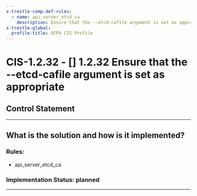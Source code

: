 ```yaml
---
x-trestle-comp-def-rules:
  - name: api_server_etcd_ca
    description: Ensure that the --etcd-cafile argument is set as appropriate
x-trestle-global:
  profile-title: OCP4 CIS Profile
---
```


# CIS-1.2.32 - \[\] 1.2.32 Ensure that the --etcd-cafile argument is set as appropriate

## Control Statement

______________________________________________________________________

## What is the solution and how is it implemented?

<!-- For implementation status enter one of: implemented, partial, planned, alternative, not-applicable -->

<!-- Note that the list of rules under ### Rules: is read-only and changes will not be captured after assembly to JSON -->

<!-- Enter possible prose for implementation response at the control level here, after this comment -->

### Rules:

  - api_server_etcd_ca

### Implementation Status: planned

______________________________________________________________________
